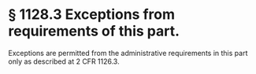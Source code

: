 # § 1128.3   Exceptions from requirements of this part.

Exceptions are permitted from the administrative requirements in this part only as described at 2 CFR 1126.3.




